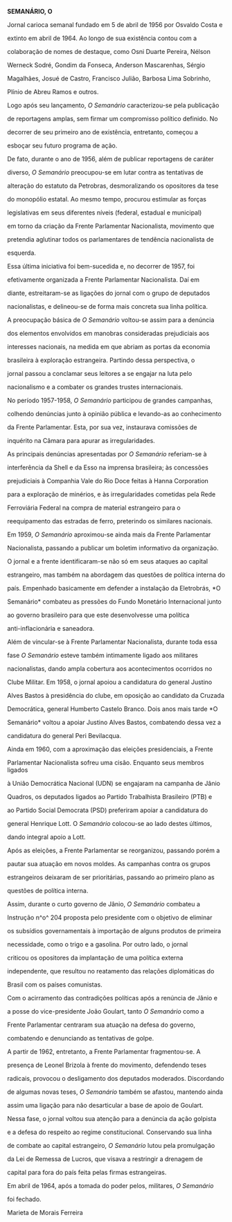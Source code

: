 **SEMANÁRIO, O**



Jornal carioca semanal fundado em 5 de abril de 1956 por Osvaldo Costa e

extinto em abril de 1964. Ao longo de sua existência contou com a

colaboração de nomes de destaque, como Osni Duarte Pereira, Nélson

Werneck Sodré, Gondim da Fonseca, Anderson Mascarenhas, Sérgio

Magalhães, Josué de Castro, Francisco Julião, Barbosa Lima Sobrinho,

Plínio de Abreu Ramos e outros.



Logo após seu lançamento, *O Semanário* caracterizou-se pela publicação

de reportagens amplas, sem firmar um compromisso político definido. No

decorrer de seu primeiro ano de existência, entretanto, começou a

esboçar seu futuro programa de ação.



De fato, durante o ano de 1956, além de publicar reportagens de caráter

diverso, *O* *Semanário* preocupou-se em lutar contra as tentativas de

alteração do estatuto da Petrobras, desmoralizando os opositores da tese

do monopólio estatal. Ao mesmo tempo, procurou estimular as forças

legislativas em seus diferentes níveis (federal, estadual e municipal)

em torno da criação da Frente Parlamentar Nacionalista, movimento que

pretendia aglutinar todos os parlamentares de tendência nacionalista de

esquerda.



Essa última iniciativa foi bem-sucedida e, no decorrer de 1957, foi

efetivamente organizada a Frente Parlamentar Nacionalista. Daí em

diante, estreitaram-se as ligações do jornal com o grupo de deputados

nacionalistas, e delineou-se de forma mais concreta sua linha política.



A preocupação básica de *O Semanário* voltou-se assim para a denúncia

dos elementos envolvidos em manobras consideradas prejudiciais aos

interesses nacionais, na medida em que abriam as portas da economia

brasileira à exploração estrangeira. Partindo dessa perspectiva, o

jornal passou a conclamar seus leitores a se engajar na luta pelo

nacionalismo e a combater os grandes trustes internacionais.



No período 1957-1958, *O Semanário* participou de grandes campanhas,

colhendo denúncias junto à opinião pública e levando-as ao conhecimento

da Frente Parlamentar. Esta, por sua vez, instaurava comissões de

inquérito na Câmara para apurar as irregularidades.



As principais denúncias apresentadas por *O Semanário* referiam-se à

interferência da Shell e da Esso na imprensa brasileira; às concessões

prejudiciais à Companhia Vale do Rio Doce feitas à Hanna Corporation

para a exploração de minérios, e às irregularidades cometidas pela Rede

Ferroviária Federal na compra de material estrangeiro para o

reequipamento das estradas de ferro, preterindo os similares nacionais.



Em 1959, *O Semanário* aproximou-se ainda mais da Frente Parlamentar

Nacionalista, passando a publicar um boletim informativo da organização.

O jornal e a frente identificaram-se não só em seus ataques ao capital

estrangeiro, mas também na abordagem das questões de política interna do

país. Empenhado basicamente em defender a instalação da Eletrobrás, *O

Semanário* combateu as pressões do Fundo Monetário Internacional junto

ao governo brasileiro para que este desenvolvesse uma política

anti-inflacionária e saneadora.



Além de vincular-se à Frente Parlamentar Nacionalista, durante toda essa

fase *O Semanário* esteve também intimamente ligado aos militares

nacionalistas, dando ampla cobertura aos acontecimentos ocorridos no

Clube Militar. Em 1958, o jornal apoiou a candidatura do general Justino

Alves Bastos à presidência do clube, em oposição ao candidato da Cruzada

Democrática, general Humberto Castelo Branco. Dois anos mais tarde *O

Semanário* voltou a apoiar Justino Alves Bastos, combatendo dessa vez a

candidatura do general Peri Bevilacqua.



Ainda em 1960, com a aproximação das eleições presidenciais, a Frente

Parlamentar Nacionalista sofreu uma cisão. Enquanto seus membros ligados

à União Democrática Nacional (UDN) se engajaram na campanha de Jânio

Quadros, os deputados ligados ao Partido Trabalhista Brasileiro (PTB) e

ao Partido Social Democrata (PSD) preferiram apoiar a candidatura do

general Henrique Lott. O *Semanário* colocou-se ao lado destes últimos,

dando integral apoio a Lott.



Após as eleições, a Frente Parlamentar se reorganizou, passando porém a

pautar sua atuação em novos moldes. As campanhas contra os grupos

estrangeiros deixaram de ser prioritárias, passando ao primeiro plano as

questões de política interna.



Assim, durante o curto governo de Jânio, *O Semanário* combateu a

Instrução n^o^ 204 proposta pelo presidente com o objetivo de eliminar

os subsídios governamentais à importação de alguns produtos de primeira

necessidade, como o trigo e a gasolina. Por outro lado, o jornal

criticou os opositores da implantação de uma política externa

independente, que resultou no reatamento das relações diplomáticas do

Brasil com os países comunistas.



Com o acirramento das contradições políticas após a renúncia de Jânio e

a posse do vice-presidente João Goulart, tanto *O Semanário* como a

Frente Parlamentar centraram sua atuação na defesa do governo,

combatendo e denunciando as tentativas de golpe.



A partir de 1962, entretanto, a Frente Parlamentar fragmentou-se. A

presença de Leonel Brizola à frente do movimento, defendendo teses

radicais, provocou o desligamento dos deputados moderados. Discordando

de algumas novas teses, *O Semanário* também se afastou, mantendo ainda

assim uma ligação para não desarticular a base de apoio de Goulart.



Nessa fase, o jornal voltou sua atenção para a denúncia da ação golpista

e a defesa do respeito ao regime constitucional. Conservando sua linha

de combate ao capital estrangeiro, *O Semanário* lutou pela promulgação

da Lei de Remessa de Lucros, que visava a restringir a drenagem de

capital para fora do país feita pelas firmas estrangeiras.



Em abril de 1964, após a tomada do poder pelos, militares, *O Semanário*

foi fechado.



Marieta de Morais Ferreira



